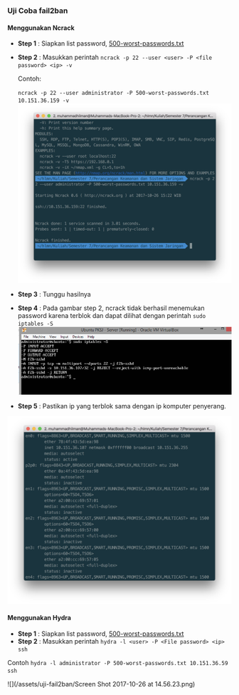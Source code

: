 ### Uji Coba fail2ban

#### Menggunakan Ncrack
* **Step 1** : Siapkan list password, [500-worst-passwords.txt](/assets/ncrack-hydra/500-worst-passwords.txt)
* **Step 2** : Masukkan perintah
    `ncrack -p 22 --user <user> -P <file password> <ip> -v`
    
    Contoh:
    
    `ncrack -p 22 --user administrator -P 500-worst-passwords.txt 10.151.36.159 -v`
    ![](/assets/ncrack-hydra/ncrack-custom-ssh-1.png)
* **Step 3** : Tunggu hasilnya
* **Step 4** : Pada gambar step 2, ncrack tidak berhasil menemukan password karena terblok dan dapat dilihat dengan perintah
`sudo iptables -S`
![](/assets/uji-fail2ban/2-ncrack.PNG)
* **Step 5** : Pastikan ip yang terblok sama dengan ip komputer penyerang.

![](/assets/ncrack-hydra/ifconfig.png)



#### Menggunakan Hydra
* **Step 1** : Siapkan list password, [500-worst-passwords.txt](/assets/ncrack-hydra/500-worst-passwords.txt)
* **Step 2** : Masukkan perintah
`hydra -l <user> -P <File password> <ip> ssh`

Contoh
`hydra -l administrator -P 500-worst-passwords.txt 10.151.36.59 ssh`

![](/assets/uji-fail2ban/Screen Shot 2017-10-26 at 14.56.23.png)





